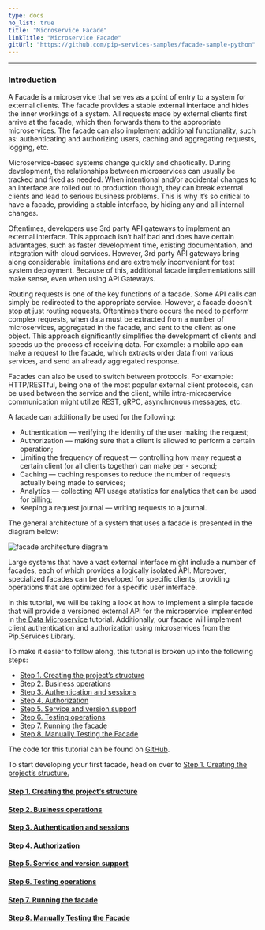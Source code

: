 ```yaml
---
type: docs
no_list: true
title: "Microservice Facade"
linkTitle: "Microservice Facade" 
gitUrl: "https://github.com/pip-services-samples/facade-sample-python"
---
```

---

### Introduction

A Facade is a microservice that serves as a point of entry to a system for external clients. The facade provides a stable external interface and hides the inner workings of a system. All requests made by external clients first arrive at the facade, which then forwards them to the appropriate microservices. The facade can also implement additional functionality, such as: authenticating and authorizing users, caching and aggregating requests, logging, etc.

Microservice-based systems change quickly and chaotically. During development, the relationships between microservices can usually be tracked and fixed as needed. When intentional and/or accidental changes to an interface are rolled out to production though, they can break external clients and lead to serious business problems. This is why it’s so critical to have a facade, providing a stable interface, by hiding any and all internal changes.

Oftentimes, developers use 3rd party API gateways to implement an external interface. This approach isn’t half bad and does have certain advantages, such as faster development time, existing documentation, and integration with cloud services. However, 3rd party API gateways bring along considerable limitations and are extremely inconvenient for test system deployment. Because of this, additional facade implementations still make sense, even when using API Gateways.

Routing requests is one of the key functions of a facade. Some API calls can simply be redirected to the appropriate service. However, a facade doesn’t stop at just routing requests. Oftentimes there occurs the need to perform complex requests, when data must be extracted from a number of microservices, aggregated in the facade, and sent to the client as one object. This approach significantly simplifies the development of clients and speeds up the process of receiving data. For example: a mobile app can make a request to the facade, which extracts order data from various services, and send an already aggregated response.

Facades can also be used to switch between protocols. For example: HTTP/RESTful, being one of the most popular external client protocols, can be used between the service and the client, while intra-microservice communication might utilize REST, gRPC, asynchronous messages, etc.

A facade can additionally be used for the following:

- Authentication — verifying the identity of the user making the request; 
- Authorization — making sure that a client is allowed to perform a certain operation;
- Limiting the frequency of request — controlling how many request a certain client (or all clients together) can make per - second;
- Caching — caching responses to reduce the number of requests actually being made to services;
- Analytics — collecting API usage statistics for analytics that can be used for billing;
- Keeping a request journal — writing requests to a journal.


The general architecture of a system that uses a facade is presented in the diagram below:

![facade architecture diagram](/images/tutorials/microservice_facade/facade_architecture_diagram1.png)


Large systems that have a vast external interface might include a number of facades, each of which provides a logically isolated API. Moreover, specialized facades can be developed for specific clients, providing operations that are optimized for a specific user interface.

In this tutorial, we will be taking a look at how to implement a simple facade that will provide a versioned external API for the microservice implemented in [the Data Microservice](../data_microservice) tutorial. Additionally, our facade will implement client authentication and authorization using microservices from the Pip.Services Library.

To make it easier to follow along, this tutorial is broken up into the following steps:

- [Step 1. Creating the project’s structure](step1)
- [Step 2. Business operations](step2)
- [Step 3. Authentication and sessions](step3)
- [Step 4. Authorization](step4)
- [Step 5. Service and version support](step5)
- [Step 6. Testing operations](step6)
- [Step 7. Running the facade](step7)
- [Step 8. Manually Testing the Facade](step7)

The code for this tutorial can be found on [GitHub](https://github.com/pip-services-samples/).

To start developing your first facade, head on over to [Step 1. Creating the project’s structure.](../step2)


<span class="hide-title-link">

#### [Step 1. Creating the project’s structure](step1)
#### [Step 2. Business operations](step2)
#### [Step 3. Authentication and sessions](step3)
#### [Step 4. Authorization](step4)
#### [Step 5. Service and version support](step5)
#### [Step 6. Testing operations](step6)
#### [Step 7. Running the facade](step7)
#### [Step 8. Manually Testing the Facade](step7)

</span>